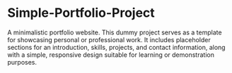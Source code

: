 # Simple-Portfolio-Project
A minimalistic portfolio website. This dummy project serves as a template for showcasing personal or professional work. It includes placeholder sections for an introduction, skills, projects, and contact information, along with a simple, responsive design suitable for learning or demonstration purposes.
